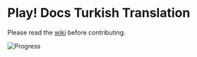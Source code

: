Play! Docs Turkish Translation
==============================

Please read the [wiki](https://github.com/PlayFrameworkTR/translation-project/wiki) before contributing.

![Progress](http://progressed.io/bar/23?title=progress)
